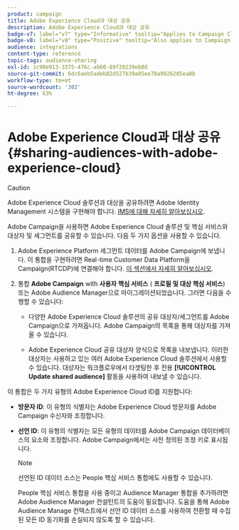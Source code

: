 ```yaml
---
product: campaign
title: Adobe Experience Cloud과 대상 공유
description: Adobe Experience Cloud과 대상 공유
badge-v7: label="v7" type="Informative" tooltip="Applies to Campaign Classic v7"
badge-v8: label="v8" type="Positive" tooltip="Also applies to Campaign v8"
audience: integrations
content-type: reference
topic-tags: audience-sharing
exl-id: 1c90e913-3375-476c-ab60-89f20239eb0d
source-git-commit: 6dc6aeb5adeb82d527b39a05ee70a9926205ea0b
workflow-type: tm+mt
source-wordcount: '302'
ht-degree: 63%

---
```


# Adobe Experience Cloud과 대상 공유{#sharing-audiences-with-adobe-experience-cloud}



>[!CAUTION]
>
>Adobe Experience Cloud 솔루션과 대상을 공유하려면 Adobe Identity Management 시스템을 구현해야 합니다. [IMS에 대해 자세히 알아보십시오](../../integrations/using/about-adobe-id.md).

Adobe Campaign을 사용하면 Adobe Experience Cloud 솔루션 및 핵심 서비스와 대상자 및 세그먼트를 공유할 수 있습니다. 다음 두 가지 옵션을 사용할 수 있습니다.

1. Adobe Experience Platform 세그먼트 데이터를 Adobe Campaign에 보냅니다. 이 통합을 구현하려면 Real-time Customer Data Platform을 Campaign(RTCDP)에 연결해야 합니다. [이 섹션에서 자세히 알아보십시오](https://experienceleague.adobe.com/docs/experience-platform/destinations/catalog/email-marketing/adobe-campaign.html).

1. 통합 **Adobe Campaign** with **사용자 핵심 서비스** ( **프로필 및 대상 핵심 서비스**) 또는 Adobe Audience Manager으로 마이그레이션되었습니다. 그러면 다음을 수행할 수 있습니다:

   * 다양한 Adobe Experience Cloud 솔루션의 공유 대상자/세그먼트를 Adobe Campaign으로 가져옵니다. Adobe Campaign의 목록을 통해 대상자를 가져올 수 있습니다.

   * Adobe Experience Cloud 공유 대상자 양식으로 목록을 내보냅니다. 이러한 대상자는 사용하고 있는 여러 Adobe Experience Cloud 솔루션에서 사용할 수 있습니다. 대상자는 워크플로우에서 타겟팅한 후 전용 **[!UICONTROL Update shared audience]** 활동을 사용하여 내보낼 수 있습니다.

이 통합은 두 가지 유형의 Adobe Experience Cloud ID를 지원합니다:

* **방문자 ID**: 이 유형의 식별자는 Adobe Experience Cloud 방문자를 Adobe Campaign 수신자와 조정합니다.
* **선언 ID**: 이 유형의 식별자는 모든 유형의 데이터를 Adobe Campaign 데이터베이스의 요소와 조정합니다. Adobe Campaign에서는 사전 정의된 조정 키로 표시됩니다.

   >[!NOTE]
   >
   > 선언된 ID 데이터 소스는 People 핵심 서비스 통합에도 사용할 수 있습니다.
   >
   >People 핵심 서비스 통합을 사용 중이고 Audience Manager 통합을 추가하려면 Adobe Audience Manager 컨설턴트의 도움이 필요합니다. 도움을 통해 Adobe Audience Manage 컨텍스트에서 선언 ID 데이터 소스를 사용하여 전환할 때 수집된 모든 ID 동기화를 손실되지 않도록 할 수 있습니다.
